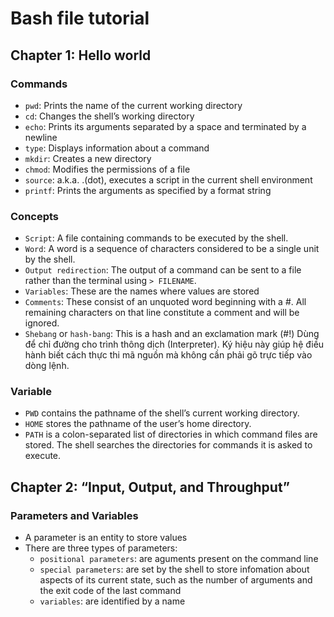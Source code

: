 # Bash file tutorial

## Chapter 1: Hello world

### Commands
- `pwd`: Prints the name of the current working directory
- `cd`: Changes the shell’s working directory
- `echo`: Prints its arguments separated by a space and terminated by
a newline
- `type`: Displays information about a command
- `mkdir`: Creates a new directory
- `chmod`: Modifies the permissions of a file
- `source`: a.k.a. .(dot), executes a script in the current shell
environment
- `printf`: Prints the arguments as specified by a format string

### Concepts
- `Script`: A file containing commands to be executed by the shell.
- `Word`: A word is a sequence of characters considered to be a single
unit by the shell.
- `Output redirection`: The output of a command can be sent to a file
rather than the terminal using `> FILENAME`.
- `Variables`: These are the names where values are stored
- `Comments`: These consist of an unquoted word beginning with a #.
All remaining characters on that line constitute a comment and will
be ignored.
- `Shebang` or `hash-bang`: This is a hash and an exclamation mark (#!)
Dùng để chỉ đường cho trình thông dịch (Interpreter). Ký hiệu này giúp hệ điều hành biết cách thực thi mã nguồn mà không cần phải gõ trực tiếp vào dòng lệnh.

### Variable
- `PWD` contains the pathname of the shell’s current working directory.
- `HOME` stores the pathname of the user’s home directory.
- `PATH` is a colon-separated list of directories in which command files are stored. The shell searches the directories for commands it is asked to execute.

## Chapter 2: “Input, Output, and Throughput”

### Parameters and Variables

- A parameter is an entity to store values
- There are three types of parameters:
  - `positional parameters`: are aguments present on the command line
  - `special parameters`: are set by the shell to store infomation about aspects of its current state, such as the number of arguments and the exit code of the last command
  - `variables`: are identified by a name

